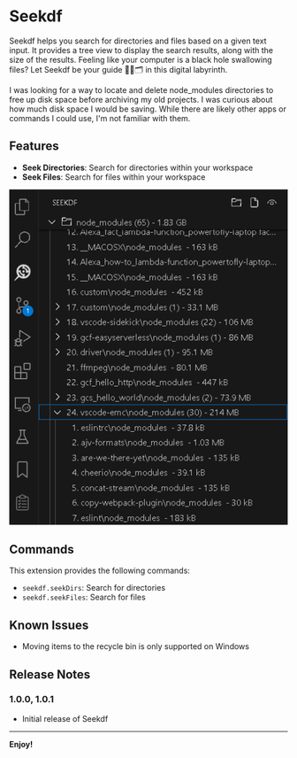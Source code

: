 # Seekdf
Seekdf helps you search for directories and files based on a given text input. It provides a tree view to display the search results, along with the size of the results. Feeling like your computer is a black hole swallowing files? Let Seekdf be your guide 🕵️‍♂️🗂️ in this digital labyrinth.

I was looking for a way to locate and delete node_modules directories to free up disk space before archiving my old projects. I was curious about how much disk space I would be saving. While there are likely other apps or commands I could use, I'm not familiar with them.

## Features
- **Seek Directories**: Search for directories within your workspace
- **Seek Files**: Search for files within your workspace

![Seekdf in action](https://raw.githubusercontent.com/lanly-dev/vscode-seekdf/refs/heads/main/media/vscodeignore/seekdf-capture.png)

## Commands
This extension provides the following commands:
- `seekdf.seekDirs`: Search for directories
- `seekdf.seekFiles`: Search for files

## Known Issues
- Moving items to the recycle bin is only supported on Windows

## Release Notes

### 1.0.0, 1.0.1
- Initial release of Seekdf

---

**Enjoy!**
